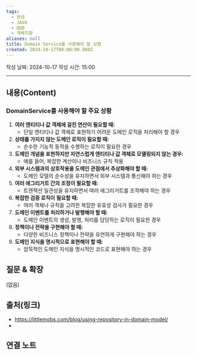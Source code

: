 ```yaml
---
tags:
  - 완성
  - JAVA
  - DDD
  - 객체지향
aliases: null
title: Domain Service를 사용해야 할 상황
created: 2024-10-17T00:00:00.000Z
---
```

작성 날짜: 2024-10-17
작성 시간: 15:00


----
## 내용(Content)

### DomainService를 사용해야 할 주요 상황


1. **여러 엔티티나 값 객체에 걸친 연산이 필요할 때:**
	- 단일 엔티티나 값 객체로 표현하기 어려운 도메인 로직을 처리해야 할 경우
1. **상태를 가지지 않는 도메인 로직이 필요할 때:**
	- 순수한 기능적 동작을 수행하는 로직이 필요한 경우
2. **도메인 개념을 표현하지만 자연스럽게 엔티티나 값 객체로 모델링되지 않는 경우:**
	- 예를 들어, 복잡한 계산이나 비즈니스 규칙 적용
3. **외부 시스템과의 상호작용을 도메인 관점에서 추상화해야 할 때:**
	- 도메인 모델의 순수성을 유지하면서 외부 시스템과 통신해야 하는 경우
4. **여러 애그리거트 간의 조정이 필요할 때:**
	- 트랜잭션 일관성을 유지하면서 여러 애그리거트를 조작해야 하는 경우
5. **복잡한 검증 로직이 필요할 때:**
	- 여러 객체나 규칙을 고려한 복잡한 유효성 검사가 필요한 경우
6. **도메인 이벤트를 처리하거나 발행해야 할 때:**
	- 도메인 이벤트의 생성, 발행, 처리를 담당하는 로직이 필요한 경우
7. **정책이나 전략을 구현해야 할 때:**
	- 다양한 비즈니스 정책이나 전략을 유연하게 구현해야 하는 경우
8. **도메인 지식을 명시적으로 표현해야 할 때:**
	- 암묵적인 도메인 지식을 명시적인 코드로 표현해야 하는 경우

## 질문 & 확장

(없음)

## 출처(링크)

- https://littlemobs.com/blog/using-repository-in-domain-model/
- 
## 연결 노트










